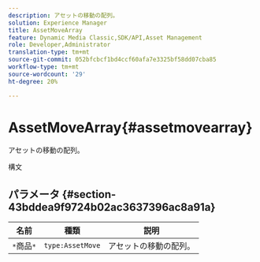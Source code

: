 ```yaml
---
description: アセットの移動の配列。
solution: Experience Manager
title: AssetMoveArray
feature: Dynamic Media Classic,SDK/API,Asset Management
role: Developer,Administrator
translation-type: tm+mt
source-git-commit: 052bfcbcf1bd4ccf60afa7e3325bf58dd07cba85
workflow-type: tm+mt
source-wordcount: '29'
ht-degree: 20%

---
```



# AssetMoveArray{#assetmovearray}

アセットの移動の配列。

構文

## パラメータ {#section-43bddea9f9724b02ac3637396ac8a91a}

| 名前 | 種類 | 説明 |
|---|---|---|
| `*`商品`*` | `type:AssetMove` | アセットの移動の配列。 |

